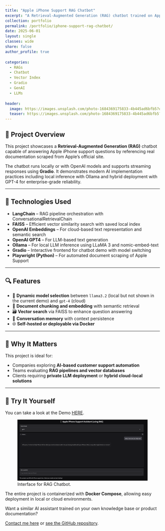 ```yaml
---
title: "Apple iPhone Support RAG Chatbot"
excerpt: "A Retrieval-Augmented Generation (RAG) chatbot trained on Apple iPhone support articles using LangChain, Ollama, OpenAI, and Gradio."
collection: portfolio
permalink: /portfolio/iphone-support-rag-chatbot/
date: 2025-06-01
layout: single
classes: wide
share: false
author_profile: true

categories:
  - RAGs
  - Chatbot
  - Vector Index
  - Gradio
  - GenAI
  - LLMs

header:
  image: https://images.unsplash.com/photo-1684369175833-4b445ad6bfb5?q=80&w=3796&auto=format&fit=crop&ixlib=rb-4.1.0&ixid=M3wxMjA3fDB8MHxwaG90by1wYWdlfHx8fGVufDB8fHx8fA%3D%3D
  teaser: https://images.unsplash.com/photo-1684369175833-4b445ad6bfb5?q=80&w=3796&auto=format&fit=crop&ixlib=rb-4.1.0&ixid=M3wxMjA3fDB8MHxwaG90by1wYWdlfHx8fGVufDB8fHx8fA%3D%3D
---
```


## 🧠 Project Overview

This project showcases a **Retrieval-Augmented Generation (RAG)** chatbot capable of answering Apple iPhone support questions by referencing real documentation scraped from Apple’s official site.

The chatbot runs locally or with OpenAI models and supports streaming responses using **Gradio**. It demonstrates modern AI implementation practices including local inference with Ollama and hybrid deployment with GPT-4 for enterprise-grade reliability.

---

## 🔧 Technologies Used

- **LangChain** – RAG pipeline orchestration with ConversationalRetrievalChain
- **FAISS** – Efficient vector similarity search with saved local index
- **OpenAI Embeddings** – For cloud-based text representation and semantic search
- **OpenAI GPT4** – For LLM-based text generation
- **Ollama** – For local LLM inference using LLaMA 3 and nomic-embed-text
- **Gradio** – Interactive frontend for chatbot demo with model switching
- **Playwright (Python)** – For automated document scraping of Apple Support

---

## 🔍 Features

- 🔄 **Dynamic model selection** between `llama3.2` (local but not shown in the current demo) and `gpt-4` (cloud)
- 🧩 **Document chunking and embedding** with semantic retrieval
- 🗃️ **Vector search** via FAISS to enhance question answering
- 💬 **Conversation memory** with context persistence
- 🌐 **Self-hosted or deployable via Docker**

---

## 🎯 Why It Matters

This project is ideal for:

- Companies exploring **AI-based customer support automation**
- Teams evaluating **RAG pipelines and vector databases**
- Clients requiring **private LLM deployment** or **hybrid cloud-local solutions**

---

## 🚀 Try It Yourself

You can take a look at the Demo [HERE](https://rag-chatbot.jairgs.vip).

<figure>
    <a href="/assets/postsImages/rag-chatbot.png"><img src="/assets/postsImages/rag-chatbot.png"></a>
    <figcaption>Interface for RAG Chatbot.</figcaption>
</figure>

The entire project is containerized with **Docker Compose**, allowing easy deployment in local or cloud environments.

Want a similar AI assistant trained on your own knowledge base or product documentation?

[Contact me here](mailto:jair.garzas@gmail.com) or [see the GitHub repository](https://github.com/jairgs/iphone-support).
